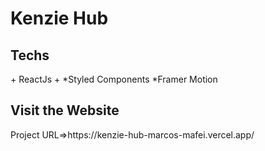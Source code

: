 <h1>Kenzie Hub</h1>

<h2>Techs</h2>
+ ReactJs +
*Styled Components
*Framer Motion

<h2>Visit the Website</h2>
Project URL=>https://kenzie-hub-marcos-mafei.vercel.app/
